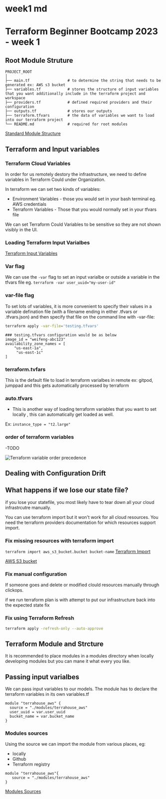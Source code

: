 # week1 md
# Terraform Beginner Bootcamp 2023 - week 1

## Root Module Struture

```
PROJECT_ROOT
│
├── main.tf                 # to determine the string that needs to be generated ex: AWS s3 bucket
├── variables.tf            # stores the structure of input variables that you want additionally include in the terraform project and workspace
├── providers.tf            # defined required providers and their configuration
├── outputs.tf              # stores our outputs
├── terraform.tfvars        # the data of variables we want to load into our terraform project
└── README.md               # required for root modules
```


[Standard Module Structure](https://developer.hashicorp.com/terraform/language/modules/develop/structure)

## Terraform and Input variables 

### Terraform Cloud Variables
In order for us remotely destory the infrastructure, we need to define variables in Terraform Could under Organization. 

In terraform we can set two kinds of variables: 

- Environment Variables - those you would set in your bash terminal eg. AWS credentials
- Terraform Variables - Those that you would normally set in your tfvars file 

We can set Terraform Could Variables to be sensitive so they are not shown visibly in the UI. 

### Loading Terraform Input Varialbes 
[Terraform Input Variables](https://developer.hashicorp.com/terraform/language/values/variables)

### Var flag 
We can use the `-var` flag to set an input varialbe or outside a variable in the tfvars file eg. `terraform -var user_uuid="my-user-id"`

### var-file flag 
To set lots of variables, it is more convenient to specify their values in a variable defination file (with a filename ending in either .tfvars or .tfvars.json) and then specify that file on the command line with -var-file:

```sh 
terraform apply -var-file='testing.tfvars'
```

```
### testing.tfvars configuration would be as below
image_id = "weifeng-abc123"
availability_zone_names = [
    "us-east-1a",
     "us-east-1c"
]
```

### terraform.tvfars 

This is the default file to load in terraform varialbes in remote ex: gitpod, jumppad and this gets automatically processed by terraform

### auto.tfvars 
- This is another way of loading terraform variables that you want to set locally , this can automatically get loaded as well.

Ex: `instance_type = "t2.large"`


### order of terraform variables

-TODO 

![Terraform variable order precedence]()

## Dealing with Configuration Drift 

## What happens if we lose our state file? 

if you lose your statefile, you most likely have to tear down all your cloud infrastrcutre manually. 

You can use terraform import but it won't work for all cloud resources. You need the terraform providers documentation for which resources support import. 

### Fix missing resources with terraform import 
`terraform import aws_s3_bucket.bucket bucket-name`
[Terraform Import](https://developer.hashicorp.com/terraform/language/import)

[AWS S3 bucket](https://registry.terraform.io/providers/hashicorp/aws/latest/docs/resources/s3_bucket#import) 

### Fix manual configuration 

If someone goes and delete or modified  clould resources manually through clickops. 

if we run terraform plan is with attempt to put our infrastructure back into the expected state fix

### Fix using Terraform Refresh 
```sh 
terraform apply -refresh-only --auto-approve
```

## Terraform Module and Strcture

It is recommended to place modules in a modules directory when locally developing modules but you can mane it what every you like. 

## Passing input varialbes
We can pass input variables to our models. The module has to declare the terraform variables in its own variables.tf 

```
module "terrahouse_aws" {
  source = "./modules/terrahouse_aws"
  user_uuid = var.user_uuid
  bucket_name = var.bucket_name
}
```

### Modules sources 
Using the source we can import the module from various places, eg: 

 - locally
 - Github
 - Terraform registry

 ```
 module "terrahouse_aws"{
    source = "./modules/terrahouse_aws"
 }
```

[Modules Sources](https://developer.hashicorp.com/terraform/language/modules/sources) 